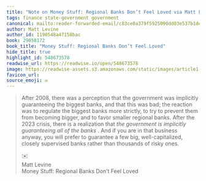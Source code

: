 ```yaml
---
title: "Note on Money Stuff: Regional Banks Don’t Feel Loved via Matt Levine"
tags: finance state-government government
canonical: mailto:reader-forwarded-email/c83ce0a379f5925090dd03e537b1de30
author: Matt Levine
author_id: 1190548a47158bac
book: 29058172
book_title: "Money Stuff: Regional Banks Don’t Feel Loved"
hide_title: true
highlight_id: 548673578
readwise_url: https://readwise.io/open/548673578
image: https://readwise-assets.s3.amazonaws.com/static/images/article1.be68295a7e40.png
favicon_url: 
source_emoji: ✉️
---
```


> After 2008, there was a perception that the government was implicitly guaranteeing the biggest banks, and that this was bad; the reaction was to regulate the biggest banks more strictly, to try to prevent them from becoming bigger, and to favor smaller regional banks. After the 2023 crisis, there is a realization that *the government is implicitly guaranteeing all of the banks* . And if you are in that business anyway, you will prefer to guarantee a few big, well-capitalized, closely supervised banks rather than thousands of risky ones.
> <div class="quoteback-footer"><div class="quoteback-avatar"><span class="mini-emoji"> ✉️</span></div><div class="quoteback-metadata"><div class="metadata-inner"><span style="display:none">FROM:</span><div aria-label="Matt Levine" class="quoteback-author"> Matt Levine</div><div aria-label="Money Stuff: Regional Banks Don’t Feel Loved" class="quoteback-title"> Money Stuff: Regional Banks Don’t Feel Loved</div></div></div></div>